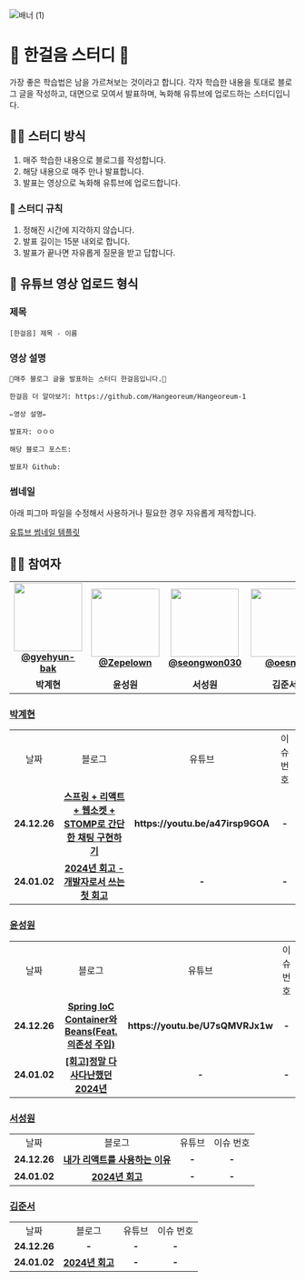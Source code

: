 ![배너 (1)](https://github.com/user-attachments/assets/3195853e-28ef-4379-957a-0d364c4216ed)

# 🌱 한걸음 스터디 🌱

가장 좋은 학습법은 남을 가르쳐보는 것이라고 합니다. 각자 학습한 내용을 토대로 블로그 글을 작성하고, 대면으로 모여서 발표하며, 녹화해 유튜브에 업로드하는 스터디입니다.

## 💁‍♂️ 스터디 방식

1. 매주 학습한 내용으로 블로그를 작성합니다.
2. 해당 내용으로 매주 만나 발표합니다.
3. 발표는 영상으로 녹화해 유튜브에 업로드합니다.

### 🚩 스터디 규칙

1. 정해진 시간에 지각하지 않습니다.
2. 발표 길이는 15분 내외로 합니다.
3. 발표가 끝나면 자유롭게 질문을 받고 답합니다.

## 🎥 유튜브 영상 업로드 형식

### 제목

```
[한걸음] 제목 - 이름
```

### 영상 설명

```
🌱매주 블로그 글을 발표하는 스터디 한걸음입니다.🌱

한걸음 더 알아보기: https://github.com/Hangeoreum/Hangeoreum-1

✏️영상 설명✏️

발표자: ㅇㅇㅇ

해당 블로그 포스트:

발표자 Github:
```

### 썸네일

아래 피그마 파일을 수정해서 사용하거나 필요한 경우 자유롭게 제작합니다.

[유튜브 썸네일 템플릿](https://www.figma.com/design/g78NMYuZ7YQ67werd1gf4X/%ED%95%9C%EA%B1%B8%EC%9D%8C-%EC%8D%B8%EB%84%A4%EC%9D%BC-%ED%85%9C%ED%94%8C%EB%A6%BF?node-id=0-1&p=f&t=EdbYRjB5ve7fuqVI-0)

## 💁‍♂️ 참여자

<table>
  <tr>
    <td align="center">
       <img src="https://avatars.githubusercontent.com/u/167384362?v=4" width="120px;"/>   
        <br />
        <a href="https://github.com/gyehyun-bak" title="Code"><b>@gyehyun-bak</b></a>
    </td>
    <td align="center">
        <img src="https://avatars.githubusercontent.com/u/49135677?v=4" width="120px;"/> 
        <br />
        <a href="https://github.com/Zepelown" title="Code"><b>@Zepelown</b></a>
    </td>
    <td align="center">
        <img src="https://avatars.githubusercontent.com/u/105052068?v=4" width="120px;"/> 
        <br />
        <a href="https://github.com/seongwon030" title="Code"><b>@seongwon030</b></a>
    </td>
        <td align="center">
        <img src="https://avatars.githubusercontent.com/u/112786665?v=4" width="120px;"/> 
        <br />
        <a href="https://github.com/oesnuj" title="Code"><b>@oesnuj</b></a>
    </td>
  </tr>
  <tr>
    <td align="center"><b>박계현</b></td>
    <td align="center"><b>윤성원</b></td>
    <td align="center"><b>서성원</b></td>
    <td align="center"><b>김준서</b></td>
  </tr>
</table>

### <a href="https://github.com/gyehyun-bak" title="Code"><b>박계현</b></a>

<table>
  <tr>
    <td align="center">
      날짜
    </td>
    <td align="center">
      블로그
    </td>
    <td align="center">
      유튜브
    </td>
    <td align="center">
      이슈 번호
    </td>
  </tr>
  <tr>
    <td align="center"><b>24.12.26</b></td>
    <td align="center"><b><a href="https://velog.io/@gyehyunbak/%EC%8A%A4%ED%94%84%EB%A7%81-%EB%A6%AC%EC%95%A1%ED%8A%B8-%EC%9B%B9%EC%86%8C%EC%BC%93-STOMP%EB%A1%9C-%EA%B0%84%EB%8B%A8%ED%95%9C-%EC%B1%84%ED%8C%85-%EA%B5%AC%ED%98%84%ED%95%98%EA%B8%B0">스프링 + 리액트 + 웹소켓 + STOMP로 간단한 채팅 구현하기</a></b></td>
    <td align="center"><b>https://youtu.be/a47irsp9GOA</b></td>
    <td align="center"><b>-</b></td>
  </tr>
  <tr>
    <td align="center"><b>24.01.02</b></td>
    <td align="center"><b><a href="https://velog.io/@gyehyunbak/2024%EB%85%84-%ED%9A%8C%EA%B3%A0-%EA%B0%9C%EB%B0%9C%EC%9E%90%EB%A1%9C%EC%84%9C-%EC%93%B0%EB%8A%94-%EC%B2%AB-%ED%9A%8C%EA%B3%A0">2024년 회고 - 개발자로서 쓰는 첫 회고</a></b></td>
    <td align="center"><b>-</b></td>
    <td align="center"><b>-</b></td>
  </tr>
</table>

### <a href="https://github.com/Zepelown" title="Code"><b>윤성원</b></a>

<table>
  <tr>
    <td align="center">
      날짜
    </td>
    <td align="center">
      블로그
    </td>
    <td align="center">
      유튜브
    </td>
    <td align="center">
      이슈 번호
    </td>
  </tr>
  <tr>
    <td align="center"><b>24.12.26</b></td>
    <td align="center">
      <b>
        <a href="https://namamim.tistory.com/32">Spring IoC Container와 Beans(Feat. 의존성 주입)</a>
      </b>
    </td>
    <td align="center"><b>https://youtu.be/U7sQMVRJx1w</b></td>
    <td align="center"><b>-</b></td>
  </tr>
  <tr>
    <td align="center"><b>24.01.02</b></td>
    <td align="center">
      <b>
       <a href="https://namamim.tistory.com/39">[회고]정말 다사다난했던 2024년
       </a>
      </b>
    </td>
    <td align="center"><b>-</b></td>
    <td align="center"><b>-</b></td>
  </tr>
</table>

### <a href="https://github.com/seongwon030" title="Code"><b>서성원</b></a>

<table>
  <tr>
    <td align="center">
      날짜
    </td>
    <td align="center">
      블로그
    </td>
    <td align="center">
      유튜브
    </td>
    <td align="center">
      이슈 번호
    </td>
  </tr>
  <tr>
    <td align="center"><b>24.12.26</b></td>
    <td align="center">
      <b>
       <a href="https://velog.io/@seongwon__105/내가-리액트를-사용하는-이유">내가 리액트를 사용하는 이유
       </a>
      </b>
    </td>
    <td align="center"><b>-</b></td>
    <td align="center"><b>-</b></td>
  </tr>
  <tr>
    <td align="center"><b>24.01.02</b></td>
    <td align="center">
      <b>
       <a href="https://velog.io/@seongwon__105/2024-회고">2024년 회고
       </a>
      </b>
    </td>
    <td align="center"><b>-</b></td>
    <td align="center"><b>-</b></td>
  </tr>
</table>

### <a href="https://github.com/oesnuj" title="Code"><b>김준서</b></a>

<table>
  <tr>
    <td align="center">
      날짜
    </td>
    <td align="center">
      블로그
    </td>
    <td align="center">
      유튜브
    </td>
    <td align="center">
      이슈 번호
    </td>
  </tr>
    <tr>
    <td align="center"><b>24.12.26</b></td>
    <td align="center">
      <b>
        -
      </b>
    </td>
    <td align="center"><b>-</b></td>
    <td align="center"><b>-</b></td>
  </tr>
  <tr>
    <td align="center"><b>24.01.02</b></td>
    <td align="center">
      <b>
               <a href="https://oesnuj.tistory.com/entry/2024-%ED%9A%8C%EA%B3%A0">2024년 회고
       </a>
      </b>
    </td>
    <td align="center"><b>-</b></td>
    <td align="center"><b>-</b></td>
  </tr>
</table>
